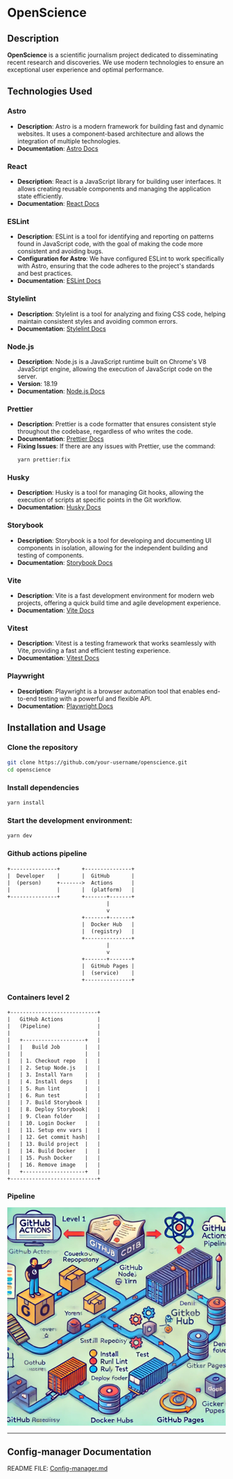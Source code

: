 # OpenScience

## Description

**OpenScience** is a scientific journalism project dedicated to disseminating recent research and discoveries. We use modern technologies to ensure an exceptional user experience and optimal performance.

## Technologies Used

### Astro

- **Description**: Astro is a modern framework for building fast and dynamic websites. It uses a component-based architecture and allows the integration of multiple technologies.
- **Documentation**: [Astro Docs](https://docs.astro.build/)

### React

- **Description**: React is a JavaScript library for building user interfaces. It allows creating reusable components and managing the application state efficiently.
- **Documentation**: [React Docs](https://reactjs.org/docs/getting-started.html)

### ESLint

- **Description**: ESLint is a tool for identifying and reporting on patterns found in JavaScript code, with the goal of making the code more consistent and avoiding bugs.
- **Configuration for Astro**: We have configured ESLint to work specifically with Astro, ensuring that the code adheres to the project's standards and best practices.
- **Documentation**: [ESLint Docs](https://eslint.org/docs/user-guide/getting-started)

### Stylelint

- **Description**: Stylelint is a tool for analyzing and fixing CSS code, helping maintain consistent styles and avoiding common errors.
- **Documentation**: [Stylelint Docs](https://stylelint.io/)

### Node.js

- **Description**: Node.js is a JavaScript runtime built on Chrome's V8 JavaScript engine, allowing the execution of JavaScript code on the server.
- **Version**: 18.19
- **Documentation**: [Node.js Docs](https://nodejs.org/en/docs/)

### Prettier

- **Description**: Prettier is a code formatter that ensures consistent style throughout the codebase, regardless of who writes the code.
- **Documentation**: [Prettier Docs](https://prettier.io/docs/en/index.html)
- **Fixing Issues**: If there are any issues with Prettier, use the command:
  ```sh
  yarn prettier:fix
  ```

### Husky

- **Description**: Husky is a tool for managing Git hooks, allowing the execution of scripts at specific points in the Git workflow.
- **Documentation**: [Husky Docs](https://typicode.github.io/husky/)

### Storybook

- **Description**: Storybook is a tool for developing and documenting UI components in isolation, allowing for the independent building and testing of components.
- **Documentation**: [Storybook Docs](https://storybook.js.org/docs/react/get-started/introduction)

### Vite

- **Description**: Vite is a fast development environment for modern web projects, offering a quick build time and agile development experience.
- **Documentation**: [Vite Docs](https://vitejs.dev/guide/)

### Vitest

- **Description**: Vitest is a testing framework that works seamlessly with Vite, providing a fast and efficient testing experience.
- **Documentation**: [Vitest Docs](https://vitest.dev/)

### Playwright

- **Description**: Playwright is a browser automation tool that enables end-to-end testing with a powerful and flexible API.
- **Documentation**: [Playwright Docs](https://playwright.dev/docs/intro)

## Installation and Usage

### Clone the repository

```sh
git clone https://github.com/your-username/openscience.git
cd openscience
```

### Install dependencies

```sh
yarn install
```

### Start the development environment:

```sh
yarn dev
```

### Github actions pipeline

```
+---------------+       +---------------+
|  Developer    |       |  GitHub       |
|  (person)     +------->  Actions      |
|               |       |  (platform)   |
+---------------+       +-------+-------+
                                |
                                v
                        +-------+-------+
                        |  Docker Hub   |
                        |  (registry)   |
                        +---------------+
                                |
                                v
                        +-------+-------+
                        |  GitHub Pages |
                        |  (service)    |
                        +---------------+
```

### Containers level 2

```
+----------------------------+
|   GitHub Actions           |
|   (Pipeline)               |
|                            |
|   +--------------------+   |
|   |   Build Job        |   |
|   |                    |   |
|   | 1. Checkout repo   |   |
|   | 2. Setup Node.js   |   |
|   | 3. Install Yarn    |   |
|   | 4. Install deps    |   |
|   | 5. Run lint        |   |
|   | 6. Run test        |   |
|   | 7. Build Storybook |   |
|   | 8. Deploy Storybook|   |
|   | 9. Clean folder    |   |
|   | 10. Login Docker   |   |
|   | 11. Setup env vars |   |
|   | 12. Get commit hash|   |
|   | 13. Build project  |   |
|   | 14. Build Docker   |   |
|   | 15. Push Docker    |   |
|   | 16. Remove image   |   |
|   +--------------------+   |
+----------------------------+

```

### Pipeline

![GitHub Actions Pipeline](./docs/images/pipeline.png)

---

## Config-manager Documentation

README FILE: [Config-manager.md](./docs/Config-manager.md)